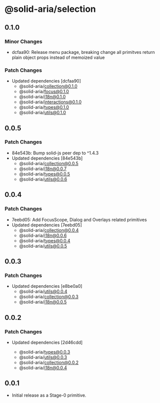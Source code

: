 # @solid-aria/selection

## 0.1.0

### Minor Changes

- dcfaa90: Release menu package, breaking change all primitves return plain object props instead of memoized value

### Patch Changes

- Updated dependencies [dcfaa90]
  - @solid-aria/collection@0.1.0
  - @solid-aria/focus@0.1.0
  - @solid-aria/i18n@0.1.0
  - @solid-aria/interactions@0.1.0
  - @solid-aria/types@0.1.0
  - @solid-aria/utils@0.1.0

## 0.0.5

### Patch Changes

- 84e543b: Bump solid-js peer dep to ^1.4.3
- Updated dependencies [84e543b]
  - @solid-aria/collection@0.0.5
  - @solid-aria/i18n@0.0.7
  - @solid-aria/types@0.0.5
  - @solid-aria/utils@0.0.6

## 0.0.4

### Patch Changes

- 7eebd05: Add FocusScope, Dialog and Overlays related primitives
- Updated dependencies [7eebd05]
  - @solid-aria/collection@0.0.4
  - @solid-aria/i18n@0.0.6
  - @solid-aria/types@0.0.4
  - @solid-aria/utils@0.0.5

## 0.0.3

### Patch Changes

- Updated dependencies [e8be0a0]
  - @solid-aria/utils@0.0.4
  - @solid-aria/collection@0.0.3
  - @solid-aria/i18n@0.0.5

## 0.0.2

### Patch Changes

- Updated dependencies [2d46cdd]

  - @solid-aria/types@0.0.3
  - @solid-aria/utils@0.0.3
  - @solid-aria/collection@0.0.2
  - @solid-aria/i18n@0.0.4

## 0.0.1

- Initial release as a Stage-0 primitive.
